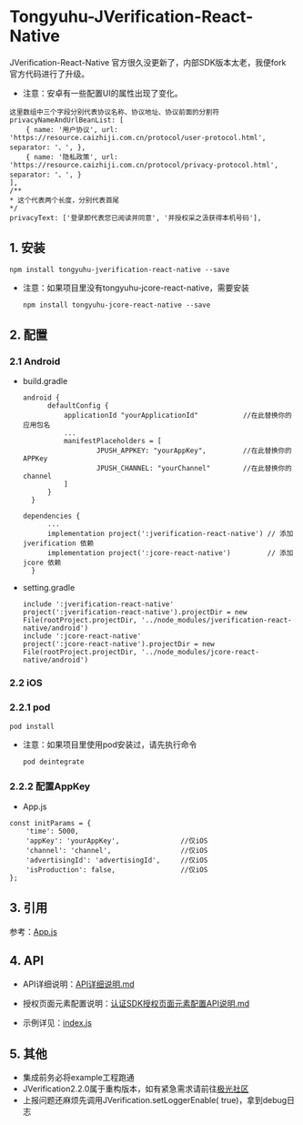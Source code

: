 # Tongyuhu-JVerification-React-Native
JVerification-React-Native 官方很久没更新了，内部SDK版本太老，我便fork 官方代码进行了升级。
* 注意：安卓有一些配置UI的属性出现了变化。
```
这里数组中三个字段分别代表协议名称、协议地址、协议前面的分割符
privacyNameAndUrlBeanList: [
    { name: '用户协议', url: 'https://resource.caizhiji.com.cn/protocol/user-protocol.html', separator: '、', },
    { name: '隐私政策', url: 'https://resource.caizhiji.com.cn/protocol/privacy-protocol.html', separator: '、', }
],
/**
* 这个代表两个长度，分别代表首尾
*/
privacyText: ['登录即代表您已阅读并同意', '并授权采之汲获得本机号码'],
```

## 1. 安装

```
npm install tongyuhu-jverification-react-native --save
```

* 注意：如果项目里没有tongyuhu-jcore-react-native，需要安装

  ```
  npm install tongyuhu-jcore-react-native --save
  ```

## 2. 配置

### 2.1 Android

* build.gradle

  ```
  android {
        defaultConfig {
            applicationId "yourApplicationId"           //在此替换你的应用包名
            ...
            manifestPlaceholders = [
                    JPUSH_APPKEY: "yourAppKey",         //在此替换你的APPKey
                    JPUSH_CHANNEL: "yourChannel"        //在此替换你的channel
            ]
        }
    }
  ```

  ```
  dependencies {
        ...
        implementation project(':jverification-react-native') // 添加 jverification 依赖
        implementation project(':jcore-react-native')         // 添加 jcore 依赖
    }
  ```

* setting.gradle

  ```
  include ':jverification-react-native'
  project(':jverification-react-native').projectDir = new File(rootProject.projectDir, '../node_modules/jverification-react-native/android')
  include ':jcore-react-native'
  project(':jcore-react-native').projectDir = new File(rootProject.projectDir, '../node_modules/jcore-react-native/android')
  ```

### 2.2 iOS

### 2.2.1 pod

```
pod install
```

* 注意：如果项目里使用pod安装过，请先执行命令

  ```
  pod deintegrate
  ```
  
### 2.2.2 配置AppKey

* App.js
```
const initParams = {
    'time': 5000,
    'appKey': 'yourAppKey',               //仅iOS
    'channel': 'channel',                 //仅iOS
    'advertisingId': 'advertisingId',     //仅iOS
    'isProduction': false,                //仅iOS
};
```

## 3. 引用

参考：[App.js](https://github.com/jpush/jverification-react-native/tree/master/example/App.js)

## 4. API
+ API详细说明：[API详细说明.md](https://github.com/jpush/jverification-react-native/blob/master/API%E8%AF%A6%E7%BB%86%E8%AF%B4%E6%98%8E.md) 

+ 授权页面元素配置说明：[认证SDK授权页面元素配置API说明.md](https://github.com/jpush/jverification-react-native/blob/master/%E8%AE%A4%E8%AF%81SDK%E6%8E%88%E6%9D%83%E9%A1%B5%E9%9D%A2%E5%85%83%E7%B4%A0%E9%85%8D%E7%BD%AEAPI%E8%AF%B4%E6%98%8E.md)

+ 示例详见：[index.js](https://github.com/jpush/jverification-react-native/tree/master/index.js)

## 5.  其他

* 集成前务必将example工程跑通
* JVerification2.2.0属于重构版本，如有紧急需求请前往[极光社区](https://community.jiguang.cn/c/question)
* 上报问题还麻烦先调用JVerification.setLoggerEnable( true)，拿到debug日志

 
